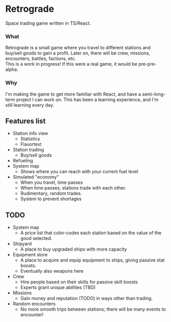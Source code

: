 # Retrograde
Space trading game written in TS/React.

### What
Retrograde is a small game where you travel to different stations and buy/sell goods to gain a profit.
Later on, there will be crew, missions, encounters, battles, factions, etc.  
This is a work in progress! If this were a real game, it would be pre-pre-alpha.

### Why
I'm making the game to get more familiar with React, and have a semi-long-term project I can work on.
This has been a learning experience, and I'm still learning every day.

## Features list
- Station info view
    - Statistics
    - Flavortext
- Station trading
    - Buy/sell goods
- Refueling
- System map
    - Shows where you can reach with your current fuel level
- Simulated "economy"
    - When you travel, time passes
    - When time passes, stations trade with each other.
    - Rudimentary, random trades.
    - System to prevent shortages

## TODO
- System map
    - A price list that color-codes each station based on the value of the good selected.
- Shipyard
    - A place to buy upgraded ships with more capacity
- Equipment store
    - A place to acquire and equip equipment to ships, giving passive stat boosts.
    - Eventually also weapons here
- Crew
    - Hire people based on their skills for passive skill boosts
    - Experts grant unique abilities (TBD)
- Missions
    - Gain money and reputation (TODO) in ways other than trading.
- Random encounters
    - No more smooth trips between stations; there will be many events to encounter!





